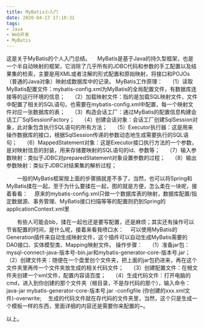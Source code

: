 ```yaml
---
title: MyBatis小入门
date: 2020-04-17 17:10:31
tags:
- Java
- Web开发
- MyBatis
---
```

这是关于MyBatis的个人入门总结。
&#8195;MyBatis是基于Java的持久型框架，也是一个半自动映射的框架，它消除了几乎所有的JDBC代码和参数的手工配置以及结果集的检索，主要是用XML或者注解的形式配置和原始映射，将接口和POJOs（普通的Java对象）映射成数据库中的记录。
MyBatis工作原理：
&#8195;（1）读取MyBatis配置文件：mybatis-config.xml为MyBatis的全局配置文件，有数据库连接等的运行环境的信息；
&#8195;（2）加载映射文件：指的是加载SQL映射文件，文件中配置了相关的SQL语句，也需要在mybatis-config.xml中配置，每一个映射文件对应一张数据库的表；<!--more-->
&#8195;（3）构造会话工厂：通过MyBatis的配置信息构建会话工厂SqlSessionFactory；
&#8195;（4）创建会话对象：会话工厂创建SqlSession对象，此对象包含执行SQL语句的所有方法；
&#8195;（5）Executor执行器：这是用来操作数据库的接口，根据SqlSession传递的参数动态地生成需要执行的SQL语句；
&#8195;（6）MappedStatement对象：这是Executor接口执行方法的一个参数，是对映射信息的封装，用来存储要映射的SQL语句的id、参数等；
&#8195;（7）输入参数映射：类似于JDBC对preparedStatement对象设置参数的过程；
&#8195;（8）输出参数映射：类似于JDBC对结果集的解析过程；

&#8195;&#8195;一般的MyBatis框架按上面的步骤搞就差不多了，当然，也可以将Spring和MyBatis揉在一起，至于为什么要揉在一起，图的就是方便，怎么柔在一块呢，接着看看：
&#8195;原来的mybatis-config.xml只做一个数据库表的映射，数据库配置/指定数据源、事务管理、MyBatis接口扫描等等的配置则扔到Spring的applicationContext.xml里

&#8195;&#8195;有些人可能会bb，揉在一起也还是要写配置，还是麻烦；其实还有操作可以节省配置的时间，是什么呢，接着来看我喷口水：
&#8195;可以使用MyBatis的Generation插件来自动生成映射文件，这个插件可以自动生成MyBatis需要的DAO接口、实体模型类、Mapping映射文件。
操作步骤：
&#8195;（1）准备jar包：mysql-connect-java-版本号-bin.jar和mybatis-generator-core-版本号.jar；
&#8195;（2）创建文件夹：随便在一个盘里创个文件夹，把上面的jar包扔进来，再在这个文件夹里再传一个文件夹放生成的相关代码文件；
&#8195;（3）创建配置文件：在根文件夹创建一个xml文件，配置内容请百度；
&#8195;（4）生成代码文件：打开电脑的cmd，进入到你创建的那个文件夹（根目录，不是存代码的那个），输入命令：java-jar mybatis-generator-core-版本号.jar -configfile (你创建的xxx.xml文件)-overwrite;
&#8195;生成的代码文件就在存代码的文件夹里，当然，这个只是生成一个模板一样的东西，里面详细的内容还是需要你来配置的~。

以上。
